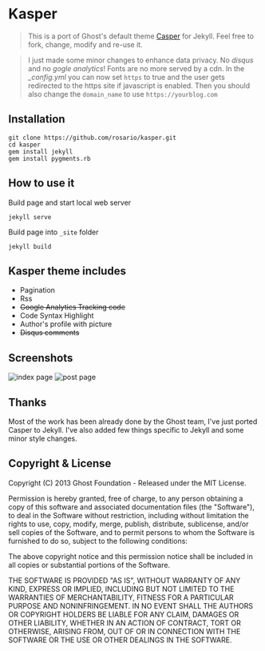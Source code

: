 # Kasper

> This is a port of Ghost's default theme [Casper](https://github.com/tryghost/casper) for Jekyll.
Feel free to fork, change, modify and re-use it.

> I just made some minor changes to enhance data privacy. No *disqus* and no *gogle analytics*!
Fonts are no more served by a cdn.
In the *_config.yml* you can now set `https` to true and the user gets redirected to the https site if javascript is enabled. Then you should also change the `domain_name` to use `https://yourblog.com`

## Installation

    git clone https://github.com/rosario/kasper.git
    cd kasper
    gem install jekyll
    gem install pygments.rb

## How to use it

Build page and start local web server

    jekyll serve

Build page into `_site` folder

    jekyll build

## Kasper theme includes

* Pagination
* Rss
* ~~Google Analytics Tracking code~~
* Code Syntax Highlight
* Author's profile with picture
* ~~Disqus comments~~

## Screenshots

![index page](https://raw.github.com/thacoon/kasper/master/assets/images/kasper-theme-index.png)
![post page](https://raw.github.com/thacoon/kasper/master/assets/images/kasper-theme-post.png)


## Thanks

Most of the work has been already done by the Ghost team, I've just ported Casper to Jekyll.
I've also added few things specific to Jekyll and some minor style changes.

## Copyright & License

Copyright (C) 2013 Ghost Foundation - Released under the MIT License.

Permission is hereby granted, free of charge, to any person obtaining a copy of this software and associated documentation files (the "Software"), to deal in the Software without restriction, including without limitation the rights to use, copy, modify, merge, publish, distribute, sublicense, and/or sell copies of the Software, and to permit persons to whom the Software is furnished to do so, subject to the following conditions:

The above copyright notice and this permission notice shall be included in all copies or substantial portions of the Software.

THE SOFTWARE IS PROVIDED "AS IS", WITHOUT WARRANTY OF ANY KIND, EXPRESS OR IMPLIED, INCLUDING BUT NOT LIMITED TO THE WARRANTIES OF MERCHANTABILITY, FITNESS FOR A PARTICULAR PURPOSE AND
NONINFRINGEMENT. IN NO EVENT SHALL THE AUTHORS OR COPYRIGHT HOLDERS BE LIABLE FOR ANY CLAIM, DAMAGES OR OTHER LIABILITY, WHETHER IN AN ACTION OF CONTRACT, TORT OR OTHERWISE, ARISING FROM, OUT OF OR IN CONNECTION WITH THE SOFTWARE OR THE USE OR OTHER DEALINGS IN THE SOFTWARE.
